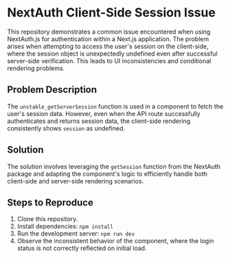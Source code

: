 # NextAuth Client-Side Session Issue

This repository demonstrates a common issue encountered when using NextAuth.js for authentication within a Next.js application.  The problem arises when attempting to access the user's session on the client-side, where the session object is unexpectedly undefined even after successful server-side verification. This leads to UI inconsistencies and conditional rendering problems.

## Problem Description

The `unstable_getServerSession` function is used in a component to fetch the user's session data. However, even when the API route successfully authenticates and returns session data, the client-side rendering consistently shows `session` as undefined.

## Solution

The solution involves leveraging the `getSession` function from the NextAuth package and adapting the component's logic to efficiently handle both client-side and server-side rendering scenarios.

## Steps to Reproduce

1. Clone this repository.
2. Install dependencies: `npm install`
3. Run the development server: `npm run dev`
4. Observe the inconsistent behavior of the component, where the login status is not correctly reflected on initial load.